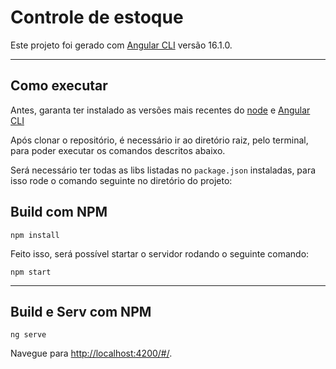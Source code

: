 # Controle de estoque

Este projeto foi gerado com [Angular CLI](https://github.com/angular/angular-cli) versão 16.1.0.

----
## Como executar

Antes, garanta ter instalado as versões mais recentes do [node](https://nodejs.org/pt-br/docs) e [Angular CLI](https://angular.io/cli)

Após clonar o repositório, é necessário ir ao diretório raiz, pelo terminal, para poder executar os comandos descritos abaixo.

Será necessário ter todas as libs listadas no `package.json` instaladas, para isso rode o comando seguinte no diretório do projeto: 

## Build  com NPM

```
npm install
```

Feito isso, será possível startar o servidor rodando o seguinte comando: 

```
npm start
```
---
## Build e Serv com NPM

```
ng serve

```
 
Navegue para [http://localhost:4200/#/](http://localhost:4200/#/).

